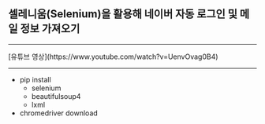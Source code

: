 ## 셀레니움(Selenium)을 활용해 네이버 자동 로그인 및 메일 정보 가져오기
<hr>
[유튜브 영상](https://www.youtube.com/watch?v=UenvOvag0B4) 
<hr>

* pip install
  * selenium
  * beautifulsoup4
  * lxml
* chromedriver download
